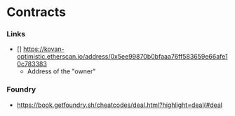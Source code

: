 # Contracts


### Links
- [] https://kovan-optimistic.etherscan.io/address/0x5ee99870b0bfaaa76ff583659e66afe10c783383
    - Address of the "owner"

### Foundry
- https://book.getfoundry.sh/cheatcodes/deal.html?highlight=deal(#deal
